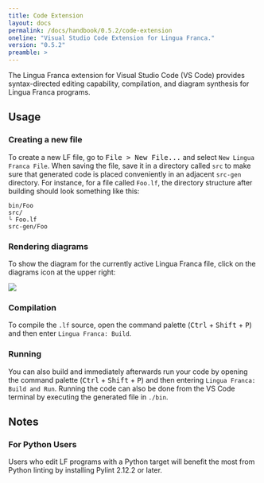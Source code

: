 ```yaml
---
title: Code Extension
layout: docs
permalink: /docs/handbook/0.5.2/code-extension
oneline: "Visual Studio Code Extension for Lingua Franca."
version: "0.5.2"
preamble: >
---
```


The Lingua Franca extension for Visual Studio Code (VS Code) provides syntax-directed editing capability, compilation, and diagram synthesis for Lingua Franca programs.

## Usage

### Creating a new file

To create a new LF file, go to <kbd>File > New File...</kbd> and select `New Lingua Franca File`. When saving the file, save it in a directory called `src` to make sure that generated code is placed conveniently in an adjacent `src-gen` directory. For instance, for a file called `Foo.lf`, the directory structure after building should look something like this:

```
bin/Foo
src/
└ Foo.lf
src-gen/Foo
```

### Rendering diagrams

To show the diagram for the currently active Lingua Franca file, click on the diagrams icon at the upper right:

<img src="../../../../../img/vs_code/diagrams_icon.png" class="icon">

### Compilation

To compile the `.lf` source, open the command palette (<kbd>Ctrl</kbd> + <kbd>Shift</kbd> + <kbd>P</kbd>) and then enter `Lingua Franca: Build`.

### Running

You can also build and immediately afterwards run your code by opening the command palette (<kbd>Ctrl</kbd> + <kbd>Shift</kbd> + <kbd>P</kbd>) and then entering `Lingua Franca: Build and Run`.
Running the code can also be done from the VS Code terminal by executing the generated file in `./bin`.

## Notes

### For Python Users

Users who edit LF programs with a Python target will benefit the most from Python linting by installing Pylint 2.12.2 or later.
